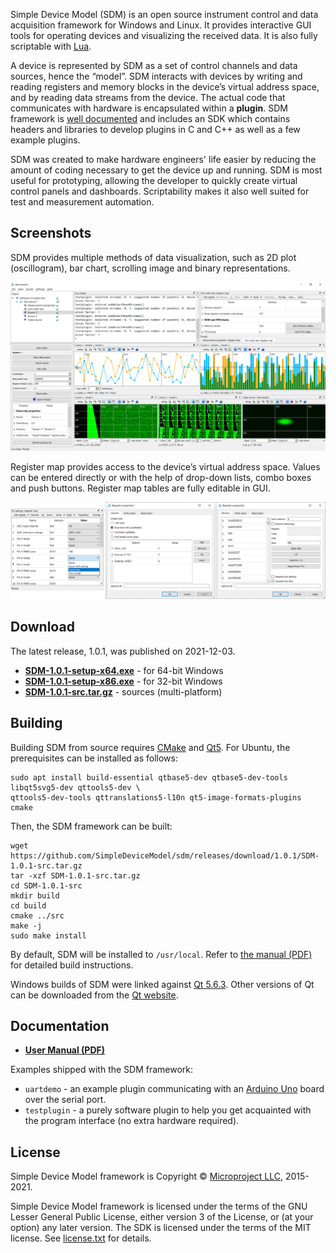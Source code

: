 Simple Device Model (SDM) is an open source instrument control and data acquisition framework for Windows and Linux. It provides interactive GUI tools for operating devices and visualizing the received data. It is also fully scriptable with [Lua](https://www.lua.org).

A device is represented by SDM as a set of control channels and data sources, hence the “model”. SDM interacts with devices by writing and reading registers and memory blocks in the device’s virtual address space, and by reading data streams from the device. The actual code that communicates with hardware is encapsulated within a **plugin**. SDM framework is [well documented](#documentation) and includes an SDK which contains headers and libraries to develop plugins in C and C++ as well as a few example plugins.

SDM was created to make hardware engineers' life easier by reducing the amount of coding necessary to get the device up and running. SDM is most useful for prototyping, allowing the developer to quickly create virtual control panels and dashboards. Scriptability makes it also well suited for test and measurement automation.

## Screenshots

SDM provides multiple methods of data visualization, such as 2D plot (oscillogram), bar chart, scrolling image and binary representations.

<p align="center"><a href="https://simpledevicemodel.github.io/assets/mainwindow.png" title="Click to enlarge"><img alt="sdmconsole main window screenshot" src="/assets/mainwindow.png"></a></p>

Register map provides access to the device’s virtual address space. Values can be entered directly or with the help of drop-down lists, combo boxes and push buttons. Register map tables are fully editable in GUI.

<p align="center"><a href="https://simpledevicemodel.github.io/assets/registers2.png" title="Click to enlarge"><img alt="sdmconsole register map screenshots" src="/assets/registers2.png"></a></p>

## Download

The latest release, 1.0.1, was published on 2021-12-03.

* [**SDM-1.0.1-setup-x64.exe**](https://github.com/SimpleDeviceModel/sdm/releases/download/1.0.1/SDM-1.0.1-setup-x64.exe) - for 64-bit Windows
* [**SDM-1.0.1-setup-x86.exe**](https://github.com/SimpleDeviceModel/sdm/releases/download/1.0.1/SDM-1.0.1-setup-x86.exe) - for 32-bit Windows
* [**SDM-1.0.1-src.tar.gz**](https://github.com/SimpleDeviceModel/sdm/releases/download/1.0.1/SDM-1.0.1-src.tar.gz) - sources (multi-platform)

## Building

Building SDM from source requires [CMake](https://cmake.org) and [Qt5](https://www.qt.io). For Ubuntu, the prerequisites can be installed as follows:

```
sudo apt install build-essential qtbase5-dev qtbase5-dev-tools libqt5svg5-dev qttools5-dev \
qttools5-dev-tools qttranslations5-l10n qt5-image-formats-plugins cmake
```

Then, the SDM framework can be built:

```
wget https://github.com/SimpleDeviceModel/sdm/releases/download/1.0.1/SDM-1.0.1-src.tar.gz
tar -xzf SDM-1.0.1-src.tar.gz
cd SDM-1.0.1-src
mkdir build
cd build
cmake ../src
make -j
sudo make install
```

By default, SDM will be installed to `/usr/local`. Refer to [the manual (PDF)](https://github.com/SimpleDeviceModel/sdm/raw/master/doc/manual.pdf) for detailed build instructions.

Windows builds of SDM were linked against [Qt 5.6.3](https://github.com/SimpleDeviceModel/sdm/releases/download/1.0.0/qt-everywhere-opensource-src-5.6.3.7z). Other versions of Qt can be downloaded from the [Qt website](https://download.qt.io/).

## Documentation

* [**User Manual (PDF)**](https://github.com/SimpleDeviceModel/sdm/raw/master/doc/manual.pdf)

Examples shipped with the SDM framework:

* `uartdemo` - an example plugin communicating with an [Arduino Uno](https://www.arduino.cc/) board over the serial port.
* `testplugin` - a purely software plugin to help you get acquainted with the program interface (no extra hardware required).

## License

Simple Device Model framework is Copyright © [Microproject LLC](http://www.micro-project.ru/en/), 2015-2021.

Simple Device Model framework is licensed under the terms of the GNU Lesser General Public License, either version 3 of the License, or (at your option) any later version. The SDK is licensed under the terms of the MIT license. See [license.txt](https://raw.githubusercontent.com/SimpleDeviceModel/sdm/master/doc/licenses/license.txt) for details.
